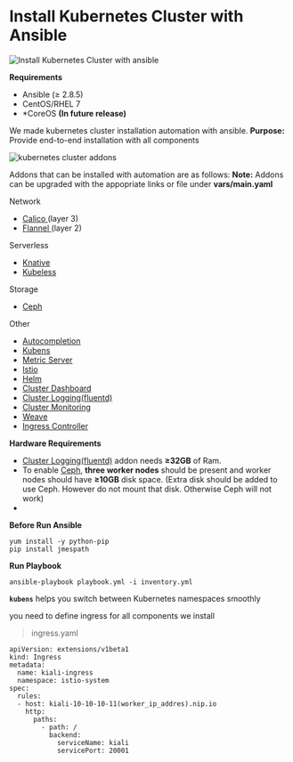 
# Install Kubernetes Cluster with Ansible
![Install Kubernetes Cluster with ansible](https://user-images.githubusercontent.com/3519706/70437658-27508f00-1a9d-11ea-9815-df22c78c2568.jpg)

**Requirements**
-  Ansible (≥ 2.8.5)
-  CentOS/RHEL 7
- *CoreOS **(In future release)**

We made kubernetes cluster installation automation with ansible.
**Purpose:** Provide end-to-end installation with all components 

![kubernetes cluster addons](https://user-images.githubusercontent.com/3519706/70437685-35061480-1a9d-11ea-9ae5-45d81e55e900.png)

Addons that can be installed with automation are as follows:
**Note:** Addons can be upgraded with the appopriate links or file under **vars/main.yaml**

Network
 -  [Calico   ](https://www.projectcalico.org/)(layer 3)
 -  [Flannel ](https://coreos.com/flannel/docs/latest/kubernetes.html) (layer 2)

Serverless    
 -  [Knative](https://knative.dev/docs/install/knative-with-any-k8s/)
 -  [Kubeless](https://kubeless.io/docs/quick-start/)

Storage

 - [Ceph ](https://rook.io/docs/rook/v1.1/ceph-examples.html)
 
 Other
 - [Autocompletion ](http://www.vadmin-land.com/2018/11/enabling-kubectl-autocompletion/)
 - [Kubens ](https://github.com/ahmetb/kubectx) 
 -  [Metric Server](https://github.com/kubernetes-sigs/metrics-server)
 -  [Istio](https://istio.io/docs/setup/getting-started/#install)
 -  [Helm](https://helm.sh/docs/intro/install/)
 -  [Cluster Dashboard](https://kubernetes.io/docs/tasks/access-application-cluster/web-ui-dashboard/)
 -  [Cluster Logging(fluentd)](https://www.digitalocean.com/community/tutorials/how-to-set-up-an-elasticsearch-fluentd-and-kibana-efk-logging-stack-on-kubernetes)   
 -  [Cluster Monitoring](https://github.com/coreos/kube-prometheus)
 -  [Weave  ](https://www.weave.works/docs/net/latest/kubernetes/kube-addon/)
 -  [Ingress Controller](https://github.com/nginxinc/kubernetes-ingress)

**Hardware Requirements**

- [Cluster Logging(fluentd)](https://www.digitalocean.com/community/tutorials/how-to-set-up-an-elasticsearch-fluentd-and-kibana-efk-logging-stack-on-kubernetes)   addon needs  **≥32GB** of Ram.
- To enable [Ceph](https://rook.io/docs/rook/v1.1/ceph-examples.html), **three worker nodes** should be present and worker nodes should have **≥10GB** disk space. (Extra disk should be added to use Ceph. However do not mount that disk. Otherwise Ceph will not work)
- 

**Before Run Ansible**
```
yum install -y python-pip
pip install jmespath
```

**Run Playbook**

```
ansible-playbook playbook.yml -i inventory.yml
```

**`kubens`** helps you switch between Kubernetes namespaces smoothly

you need to define ingress for all components we install

> ingress.yaml

    apiVersion: extensions/v1beta1
    kind: Ingress
    metadata:
      name: kiali-ingress
      namespace: istio-system
    spec:
      rules:
      - host: kiali-10-10-10-11(worker_ip_addres).nip.io
        http:
          paths:
            - path: /
              backend:
                serviceName: kiali
                servicePort: 20001
